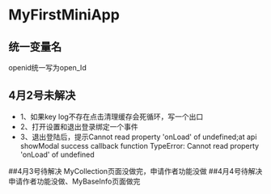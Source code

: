 # MyFirstMiniApp
## 统一变量名
openid统一写为open_Id
##  4月2号未解决
* 1、如果key   log不存在点击清理缓存会死循环，写一个出口  
* 2、打开设置和退出登录绑定一个事件  
* 3、退出登陆后，提示Cannot read property 'onLoad' of undefined;at api showModal success callback function
TypeError: Cannot read property 'onLoad' of undefined  

##4月3号待解决
MyCollection页面没做完，申请作者功能没做
##4月4号待解决
申请作者功能没做、MyBaseInfo页面做完
